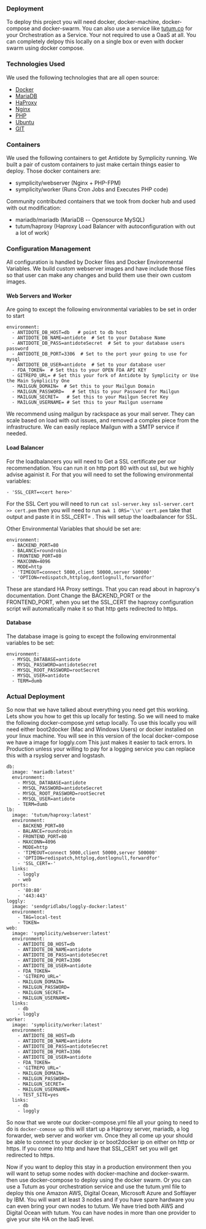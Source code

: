 ### Deployment
To deploy this project you will need docker, docker-machine, docker-compose and docker-swarm. You can also use a service like [tutum.co](http://tutum.co) for your Orchestration as a Service.
Your not required to use a OaaS at all. You can completely delpoy this locally on a single box or even with docker swarm using docker compose.

### Technologies Used
We used the following technologies that are all open source:
- [Docker](http://www.docker.com)
- [MariaDB](http://www.mariadb.com)
- [HaProxy](http://www.haproxy.org)
- [Nginx](http://www.nginx.org)
- [PHP](http://www.php.com)
- [Ubuntu](http://ubuntu.com)
- [GIT](http://git-scm.com)

### Containers
We used the following containers to get Antidote by Symplicity running. We built a pair of custom containers to just make certain things easier to deploy. Those docker containers are:

- symplicity/webserver (Nginx + PHP-FPM)
- symplicity/worker (Runs Cron Jobs and Executes PHP code)

Community contributed containers that we took from docker hub and used with out modification:

- mariadb/mariadb (MariaDB -- Opensource MySQL)
- tutum/haproxy (Haproxy Load Balancer with autoconfiguration with out a lot of work)


### Configuration Management
All configuration is handled by Docker files and Docker Environmental Variables. We build custom webserver images and have include those files so that user can make any changes and build them use their own custom images.

#### Web Servers and Worker
Are going to except the following environmental variables to be set in order to start

```
environment:
  - ANTIDOTE_DB_HOST=db   # point to db host
  - ANTIDOTE_DB_NAME=antidote  # Set to your Database Name
  - ANTIDOTE_DB_PASS=antidoteSecret  # Set to your database users password
  - ANTIDOTE_DB_PORT=3306  # Set to the port your going to use for mysql
  - ANTIDOTE_DB_USER=antidote  # Set to your database user
  - FDA_TOKEN=  # Set this to your OPEN FDA API KEY
  - GITREPO_URL= # Set this your fork of Antidote by Symplicity or Use the Main Symplicity One
  - MAILGUN_DOMAIN=  # Set this to your Mailgun Domain
  - MAILGUN_PASSWORD=   # Set this to your Password for Mailgun
  - MAILGUN_SECRET=   # Set this to your Mailgun Secret Key
  - MAILGUN_USERNAME= # Set this to your Mailgun username
```

We recommend using mailgun by rackspace as your mail server. They can scale based on load with out issues, and removed a complex piece from the infrastructure. We can easily replace Mailgun with a SMTP service if needed.

#### Load Balancer

For the loadbalancers you will need to Get a SSL certificate per our recommendation. You can run it on http port 80 with out ssl, but we highly advise againist it. For that you will need to set the following environmental variables:

```
- 'SSL_CERT=<cert here>'

```
For the SSL Cert you will need to run `cat ssl-server.key ssl-server.cert >> cert.pem` then you will need to run `awk 1 ORS='\\n' cert.pem` take that output and paste it in SSL_CERT= . This will setup the loadbalancer for SSL.

Other Environmental Variables that should be set are:

```
environment:
  - BACKEND_PORT=80
  - BALANCE=roundrobin
  - FRONTEND_PORT=80
  - MAXCONN=4096
  - MODE=http
  - 'TIMEOUT=connect 5000,client 50000,server 500000'
  - 'OPTION=redispatch,httplog,dontlognull,forwardfor'
```
These are standard HA Proxy settings. That you can read about in haproxy's documentation. Dont Change the BACKEND_PORT or the FRONTEND_PORT, when you set the SSL_CERT the haproxy configuration script will automatically make it so that http gets redirected to https.

#### Database
The database image is going to except the following environmental variables to be set:

```
environment:
  - MYSQL_DATABASE=antidote
  - MYSQL_PASSWORD=antidoteSecret
  - MYSQL_ROOT_PASSWORD=rootSecret
  - MYSQL_USER=antidote
  - TERM=dumb
```

### Actual Deployment
So now that we have talked about everything you need get this working. Lets show you how to get this up locally for testing. So we will need to make the following docker-compose.yml setup locally. To use this locally you will need either boot2docker (Mac and Windows Users) or docker installed on your linux machine.
You will see in this version of the local docker-compose we have a image for loggly.com This just makes it easier to tack errors. In Production unless your willing to pay for a logging service you can replace this with a rsyslog server and logstash.
```
db:
  image: 'mariadb:latest'
  environment:
    - MYSQL_DATABASE=antidote
    - MYSQL_PASSWORD=antidoteSecret
    - MYSQL_ROOT_PASSWORD=rootSecret
    - MYSQL_USER=antidote
    - TERM=dumb
lb:
  image: 'tutum/haproxy:latest'
  environment:
    - BACKEND_PORT=80
    - BALANCE=roundrobin
    - FRONTEND_PORT=80
    - MAXCONN=4096
    - MODE=http
    - 'TIMEOUT=connect 5000,client 50000,server 500000'
    - 'OPTION=redispatch,httplog,dontlognull,forwardfor'
    - 'SSL_CERT=-'
  links:
    - loggly
    - web
  ports:
    - '80:80'
    - '443:443'
loggly:
  image: 'sendgridlabs/loggly-docker:latest'
  environment:
    - TAG=local-test
    - TOKEN=
web:
  image: 'symplicity/webserver:latest'
  environment:
    - ANTIDOTE_DB_HOST=db
    - ANTIDOTE_DB_NAME=antidote
    - ANTIDOTE_DB_PASS=antidoteSecret
    - ANTIDOTE_DB_PORT=3306
    - ANTIDOTE_DB_USER=antidote
    - FDA_TOKEN=
    - 'GITREPO_URL='
    - MAILGUN_DOMAIN=
    - MAILGUN_PASSWORD=
    - MAILGUN_SECRET=
    - MAILGUN_USERNAME=
  links:
    - db
    - loggly
worker:
  image: 'symplicity/worker:latest'
  environment:
    - ANTIDOTE_DB_HOST=db
    - ANTIDOTE_DB_NAME=antidote
    - ANTIDOTE_DB_PASS=antidoteSecret
    - ANTIDOTE_DB_PORT=3306
    - ANTIDOTE_DB_USER=antidote
    - FDA_TOKEN=
    - 'GITREPO_URL='
    - MAILGUN_DOMAIN=
    - MAILGUN_PASSWORD=
    - MAILGUN_SECRET=
    - MAILGUN_USERNAME=
    - TEST_SITE=yes
  links:
    - db
    - loggly
```

So now that we wrote our docker-compose.yml file all your going to need to do is `docker-comose up` this will start up a Haproxy server, mariadb, a log forwarder, web server and worker vm.
Once they all come up your should be able to connect to your docker ip or boot2docker ip on either on http or https. If you come into http and have that SSL_CERT set you will get redirected to https.

Now if you want to deploy this stay in a production environment then you will want to setup some nodes with docker-machine and docker-swarm. then use docker-compose to deploy using the docker swarm. Or you can use a Tutum as
your orchestration service and use the tutum.yml file to deploy this one Amazon AWS, Digital Ocean, Microsoft Azure and Softlayer by IBM. You will want at least 3 nodes and if you have spare hardware you can even bring your own nodes
to tutum. We have tried both AWS and Digital Ocean with tutum. You can have nodes in more than one provider to give your site HA on the IaaS level.

